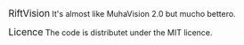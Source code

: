<div style="float:right; position: absolute; right: 0;"><img  style="float:right; position: absolute; right: 0;" src="http://i.imgur.com/o6vYmRa.jpg" width=300></div>

<big>RiftVision</big>
It's almost like MuhaVision 2.0 but mucho bettero.

<big>Licence</big>
The code is distributet under the MIT licence.

